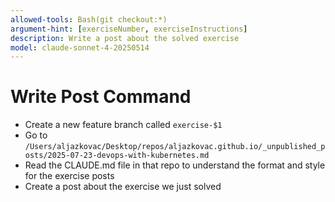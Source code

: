 ```yaml
---
allowed-tools: Bash(git checkout:*)
argument-hint: [exerciseNumber, exerciseInstructions]
description: Write a post about the solved exercise
model: claude-sonnet-4-20250514
---
```


# Write Post Command

- Create a new feature branch called `exercise-$1`
- Go to `/Users/aljazkovac/Desktop/repos/aljazkovac.github.io/_unpublished_posts/2025-07-23-devops-with-kubernetes.md`
- Read the CLAUDE.md file in that repo to understand the format and style for the exercise posts
- Create a post about the exercise we just solved
